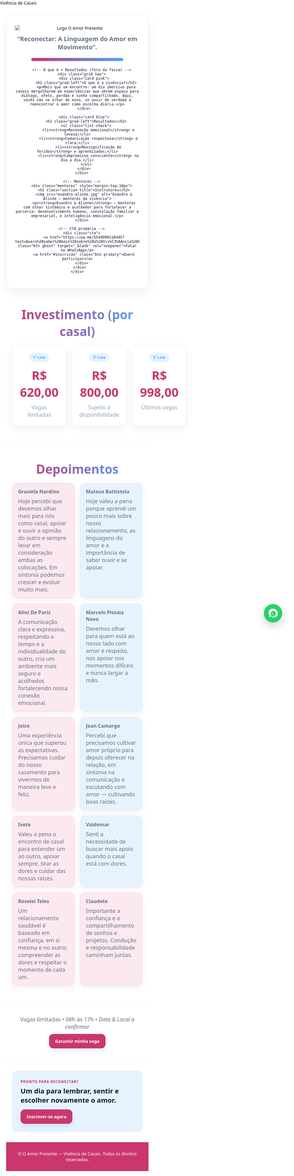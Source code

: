 <html lang="pt-br">
<head>
  <meta charset="utf-8" />
  <meta name="viewport" content="width=device-width, initial-scale=1" />
  <title>Vivência de Casais – O Amor Presente</title>
  <meta name="description" content="Vivência de Casais O Amor Presente — um dia inteiro para reconectar, comunicar, ressignificar e fortalecer o compromisso consciente." />
  <style>
    :root{
      --rose:#C9376E;
      --rose-2:#FCE9F0;
      --blue:#4DA6FF;
      --blue-2:#E6F3FF;
      --ink:#0F172A;
      --soft:#667085;
      --line:#E9EEF5;
      --bg:#FFFFFF;
      --success:#10B981;
    }
    *{box-sizing:border-box}
    html,body{margin:0;padding:0;background:var(--bg);color:var(--ink);
      font-family:ui-sans-serif,system-ui,-apple-system,Segoe UI,Roboto,Ubuntu,"Helvetica Neue",Arial}
    img{max-width:100%;display:block}
    a{text-decoration:none}

    /* FAIXA ROSA DE TOPO (apenas o texto) */
    .top-bar{
      background:var(--rose);
      color:#fff;
      text-align:center;
      padding:14px 10px;
      font-weight:900;
      font-size:clamp(20px,4.6vw,30px);
      letter-spacing:.04em;
      text-transform:uppercase;
    }

    /* HERO COM CARTÃO BRANCO ABAIXO DA FAIXA */
    .hero{padding:28px 20px 10px;background:#fff}
    .wrap{max-width:1100px;margin:0 auto}
    .hero-card{
      background:#fff;border:1px solid var(--line);border-radius:22px;
      padding:28px 28px 34px;margin:0 auto;max-width:980px;
      box-shadow:0 14px 34px rgba(0,0,0,.06);text-align:center
    }
    .logo{max-height:170px;width:auto;margin:6px auto 10px} /* logo retangular sem distorcer */
    .lead{color:var(--soft);font-size:20px;text-align:center;max-width:820px;margin:12px auto 0}
    .divider{height:10px;margin:22px auto 22px;max-width:300px;border-radius:999px;
      background:linear-gradient(90deg,var(--rose),var(--blue))}

    /* BOTÕES */
    .cta{display:flex;gap:12px;justify-content:center;flex-wrap:wrap;margin:22px 0 0}
    .btn{display:inline-block;padding:14px 20px;border-radius:14px;font-weight:900;box-shadow:0 8px 18px rgba(0,0,0,.08)}
    .primary{background:var(--rose);color:#fff}
    .ghost{background:#fff;border:2px solid var(--blue);color:var(--blue)}
    .primary:hover{filter:brightness(1.05)}
    .ghost:hover{background:var(--blue);color:#fff}

    /* SEÇÕES */
    section{padding:56px 20px;border-bottom:1px solid var(--line)}
    .grid{display:grid;gap:24px}
    .two{grid-template-columns:1fr}
    @media(min-width:860px){.two{grid-template-columns:1fr 1fr}}

    /* TÍTULOS */
    .section-title{
      font-size:clamp(30px,4.2vw,44px);font-weight:900;margin:0 0 18px;
      background:linear-gradient(90deg,var(--rose),var(--blue));
      -webkit-background-clip:text;background-clip:text;color:transparent;text-align:center;
    }
    .grad-left{
      font-size:clamp(34px,4.8vw,50px);line-height:1.1;margin:0 0 12px;font-weight:900;
      background:linear-gradient(90deg,var(--rose) 0%, var(--blue) 100%);
      -webkit-background-clip:text;background-clip:text;color:transparent;text-align:left;
    }
    p{margin:8px 0 0;font-size:18px;color:var(--soft)}
    ul{margin:8px 0 0 18px;color:var(--soft);font-size:18px}
    li{margin:8px 0}
    .list-check li{list-style:none;padding-left:28px;position:relative}
    .list-check li:before{content:"✓";position:absolute;left:0;top:0;color:var(--success);font-weight:900}

    /* CARDS O QUE É / RESULTADOS */
    .card{background:#fff;border:1px solid var(--line);border-radius:18px;padding:24px;box-shadow:0 10px 28px rgba(31,35,48,.05)}
    .pink{background:var(--rose-2)}
    .blue{background:var(--blue-2)}

    /* INSTRUTORES */
    .mentores{text-align:center}
    .mentores img{max-width:380px;border-radius:16px;box-shadow:0 10px 26px rgba(0,0,0,.08);margin:12px auto 6px}

    /* PREÇOS */
    .pricing{display:grid;gap:18px}
    @media(min-width:860px){.pricing{grid-template-columns:repeat(3,1fr)}}
    .price-card{background:#fff;border:1px solid var(--line);border-radius:18px;padding:24px;text-align:center;box-shadow:0 10px 28px rgba(0,0,0,.05)}
    .price{font-size:40px;font-weight:900;color:var(--rose);margin:10px 0}
    .pill{display:inline-block;background:var(--blue-2);color:var(--blue);padding:6px 12px;border-radius:999px;font-weight:800;font-size:12px;margin-bottom:6px}
    .muted{color:#94a3b8}

    /* DEPOIMENTOS (F/M alternado) */
    .testimonials{display:grid;gap:18px}
    @media(min-width:860px){.testimonials{grid-template-columns:1fr 1fr}}
    .t-card{border:1px solid var(--line);border-radius:16px;padding:16px 18px;box-shadow:0 8px 22px rgba(0,0,0,.05)}
    .t-name{font-weight:900;margin:0 0 6px;font-size:16px}
    .woman{background:var(--rose-2);border-color:#F9C9DA}
    .man{background:var(--blue-2);border-color:#cfe7ff}

    /* CTA FINAL + RODAPÉ */
    .footer-cta{background:var(--blue-2);border:1px solid #dbeafe;border-radius:16px;padding:26px;display:flex;gap:16px;flex-wrap:wrap;align-items:center;justify-content:space-between}
    footer{padding:28px 0;background:var(--rose);color:#fff;font-size:14px;text-align:center}

    /* WHATSAPP FLUTUANTE */
    .whats-float{
      position:fixed; right:40px; top:50%; transform:translateY(-50%); z-index:1000;
      width:60px; height:60px; border-radius:50%;
      background:#25D366; box-shadow:0 12px 28px rgba(0,0,0,.18);
      display:flex; align-items:center; justify-content:center;
    }
    .whats-float svg{width:30px; height:30px; fill:#fff}
    @media (max-width:640px){
      .whats-float{top:auto; bottom:18px; right:18px; transform:none;}
    }
  </style>
</head>
<body>

  <!-- FAIXA ROSA (apenas o texto) -->
  <div class="top-bar">Vivência de Casais</div>

  <!-- HERO ABAIXO DA FAIXA -->
  <div class="hero">
    <div class="wrap">
      <div class="hero-card">
        <img src="logo.png" alt="Logo O Amor Presente" class="logo">
        <p class="lead"><strong>“Reconectar: A Linguagem do Amor em Movimento”.</strong></p>
        <div class="divider"></div>

        <!-- O que é + Resultados (fora da faixa) -->
        <div class="grid two">
          <div class="card pink">
            <h2 class="grad-left">O que é a vivência?</h2>
            <p>Mais que um encontro: um dia imersivo para casais mergulharem em experiências que abrem espaço para diálogo, afeto, perdão e sonho compartilhado. Aqui, vocês vão se olhar de novo, se ouvir de verdade e reencontrar o amor como escolha diária.</p>
          </div>

          <div class="card blue">
            <h2 class="grad-left">Resultados</h2>
            <ul class="list-check">
              <li><strong>Reconexão emocional</strong> e leveza;</li>
              <li><strong>Comunicação respeitosa</strong> e clara;</li>
              <li><strong>Ressignificação de feridas</strong> e aprendizados;</li>
              <li><strong>Compromisso consciente</strong> no dia a dia.</li>
            </ul>
          </div>
        </div>

        <!-- Mentores -->
        <div class="mentores" style="margin-top:18px">
          <h2 class="section-title">Instrutores</h2>
          <img src="evandro-alinne.jpg" alt="Evandro & Alinne — mentores da vivência">
          <p><strong>Evandro & Alinne</strong> — mentores com olhar sistêmico e acolhedor para fortalecer a parceria: desenvolvimento humano, constelação familiar e empresarial, e inteligência emocional.</p>
        </div>

        <!-- CTA primária -->
        <div class="cta">
          <a href="https://wa.me/5549998110445?text=Quero%20saber%20mais%20sobre%20a%20Viv%C3%AAncia%20O%20Amor%20Presente" class="btn ghost" target="_blank" rel="noopener">Falar no WhatsApp</a>
          <a href="#inscricao" class="btn primary">Quero participar</a>
        </div>
      </div>
    </div>
  </div>

  <!-- INVESTIMENTO -->
  <section id="precos">
    <div class="wrap">
      <h2 class="section-title">Investimento (por casal)</h2>
      <div class="pricing">
        <div class="price-card"><div class="pill">1º Lote</div><div class="price">R$ 620,00</div><p class="muted">Vagas limitadas</p></div>
        <div class="price-card"><div class="pill">2º Lote</div><div class="price">R$ 800,00</div><p class="muted">Sujeito à disponibilidade</p></div>
        <div class="price-card"><div class="pill">3º Lote</div><div class="price">R$ 998,00</div><p class="muted">Últimas vagas</p></div>
      </div>
    </div>
  </section>

  <!-- DEPOIMENTOS (F, M, F, M, F, M, F, M, F, F) -->
  <section id="depoimentos">
    <div class="wrap">
      <h2 class="section-title">Depoimentos</h2>
      <div class="testimonials">
        <div class="t-card woman"><p class="t-name">Grasiela Nardino</p><p>Hoje percebi que devemos olhar mais para nós como casal, apoiar e ouvir a opinião do outro e sempre levar em consideração ambas as colocações. Em sintonia podemos crescer e evoluir muito mais.</p></div>
        <div class="t-card man"><p class="t-name">Mateus Battistela</p><p>Hoje valeu a pena porque aprendi um pouco mais sobre nosso relacionamento, as linguagens do amor e a importância de saber ouvir e se apoiar.</p></div>
        <div class="t-card woman"><p class="t-name">Alini De Paris</p><p>A comunicação clara e expressiva, respeitando o tempo e a individualidade do outro, cria um ambiente mais seguro e acolhedor, fortalecendo nossa conexão emocional.</p></div>
        <div class="t-card man"><p class="t-name">Marcelo Pissaia Novo</p><p>Devemos olhar para quem está ao nosso lado com amor e respeito, nos apoiar nos momentos difíceis e nunca largar a mão.</p></div>
        <div class="t-card woman"><p class="t-name">Joice</p><p>Uma experiência única que superou as expectativas. Precisamos cuidar do nosso casamento para vivermos de maneira leve e feliz.</p></div>
        <div class="t-card man"><p class="t-name">Jean Camargo</p><p>Percebi que precisamos cultivar amor próprio para depois oferecer na relação, em sintonia na comunicação e escutando com amor — cultivando boas raízes.</p></div>
        <div class="t-card woman"><p class="t-name">Ivete</p><p>Valeu a pena o encontro de casal para entender um ao outro, apoiar sempre, tirar as dores e cuidar das nossas raízes.</p></div>
        <div class="t-card man"><p class="t-name">Valdemar</p><p>Senti a necessidade de buscar mais apoio quando o casal está com dores.</p></div>
        <div class="t-card woman"><p class="t-name">Roselei Teles</p><p>Um relacionamento saudável é baseado em confiança, em si mesma e no outro; compreender as dores e respeitar o momento de cada um.</p></div>
        <div class="t-card woman"><p class="t-name">Claudete</p><p>Importante a confiança e o compartilhamento de sonhos e projetos. Condução e responsabilidade caminham juntas.</p></div>
      </div>
    </div>
  </section>

  <!-- INSCRIÇÃO -->
  <section id="inscricao" style="padding:40px 20px">
    <div class="wrap" style="text-align:center">
      <p style="margin:0 0 12px;color:var(--soft)">Vagas limitadas • 08h às 17h • <em>Data & Local a confirmar</em></p>
      <a href="https://wa.me/5549998110445?text=Quero%20garantir%20minha%20vaga%20na%20Viv%C3%AAncia%20O%20Amor%20Presente" class="btn primary" target="_blank" rel="noopener">Garantir minha vaga</a>
    </div>
  </section>

  <!-- CTA FINAL -->
  <section style="padding:32px 20px">
    <div class="wrap">
      <div class="footer-cta">
        <div>
          <div style="font-weight:800;color:var(--rose);letter-spacing:.06em;text-transform:uppercase;font-size:12px">Pronto para reconectar?</div>
          <h3 style="margin:6px 0 0;font-size:22px;color:var(--ink)">Um dia para lembrar, sentir e escolher novamente o amor.</h3>
        </div>
        <a href="#inscricao" class="btn primary">Inscrever-se agora</a>
      </div>
    </div>
  </section>

  <!-- RODAPÉ ROSA -->
  <footer>
    © O Amor Presente — Vivência de Casais. Todos os direitos reservados.
  </footer>

  <!-- BOTÃO FLUTUANTE WHATSAPP -->
  <a class="whats-float" href="https://wa.me/5549998110445?text=Oi%20Evandro!%20Quero%20saber%20mais%20sobre%20a%20Viv%C3%AAncia%20O%20Amor%20Presente" target="_blank" rel="noopener" aria-label="Falar no WhatsApp">
    <svg viewBox="0 0 24 24"><path d="M20.5 3.5A10 10 0 0 0 3.2 17.7L2 22l4.4-1.2A10 10 0 1 0 20.5 3.5Zm-8.4 2.2c4.1 0 7.4 3.3 7.4 7.4a7.4 7.4 0 0 1-10.1 6.8l-.3-.1-2.6.7.7-2.5-.1-.3a7.4 7.4 0 0 1 5-11.9Zm4.2 9.8c-.2.6-1.1 1-1.5 1.1-.4.1-.9.1-1.5 0s-1.5-.5-2.6-1.1c-1-.6-1.8-1.6-2.1-2.1-.3-.5-.5-1.3-.1-1.9.2-.3.5-.8.8-.8h.6c.1 0 .4-.1.6.5.2.6.8 2 .9 2.2.1.2.1.4 0 .6s-.2.4-.4.6c-.2.2-.4.4-.2.7.2.3.9 1.4 2.1 2 .9.5 1.6.6 1.9.4.3-.2.4-.5.6-.8.2-.3.5-.4.8-.3l1.9.9c.3.1.5.3.6.5Z"/></svg>
  </a>

</body>
</html>
